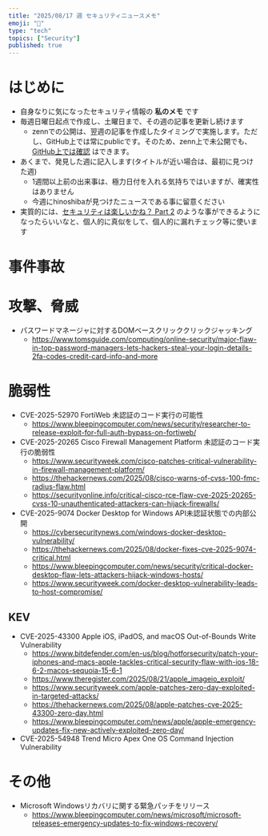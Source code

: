 ```yaml
---
title: "2025/08/17 週 セキュリティニュースメモ"
emoji: "🔖"
type: "tech"
topics: ["Security"]
published: true
---
```


# はじめに
* 自身なりに気になったセキュリティ情報の **私のメモ** です
* 毎週日曜日起点で作成し、土曜日まで、その週の記事を更新し続けます
    * zennでの公開は、翌週の記事を作成したタイミングで実施します。ただし、GitHub上では常にpublicです。そのため、zenn上で未公開でも、[GitHub上では確認](https://github.com/hinoshiba/zenn.dev/tree/main/articles) はできます。
* あくまで、発見した週に記入します(タイトルが近い場合は、最初に見つけた週)
    * 1週間以上前の出来事は、極力日付を入れる気持ちではいますが、確実性はありません
    * 今週にhinoshibaが見つけたニュースである事に留意ください
* 実質的には、[セキュリティは楽しいかね？ Part 2](https://negi.hatenablog.com/) のような事ができるようになったらいいなと、個人的に真似をして、個人的に漏れチェック等に使います

# 事件事故


# 攻撃、脅威

* パスワードマネージャに対するDOMベースクリッククリックジャッキング
    * https://www.tomsguide.com/computing/online-security/major-flaw-in-top-password-managers-lets-hackers-steal-your-login-details-2fa-codes-credit-card-info-and-more

# 脆弱性

* CVE-2025-52970 FortiWeb 未認証のコード実行の可能性
    * https://www.bleepingcomputer.com/news/security/researcher-to-release-exploit-for-full-auth-bypass-on-fortiweb/
*  CVE-2025-20265 Cisco Firewall Management Platform 未認証のコード実行の脆弱性
    * https://www.securityweek.com/cisco-patches-critical-vulnerability-in-firewall-management-platform/
    * https://thehackernews.com/2025/08/cisco-warns-of-cvss-100-fmc-radius-flaw.html
    * https://securityonline.info/critical-cisco-rce-flaw-cve-2025-20265-cvss-10-unauthenticated-attackers-can-hijack-firewalls/
* CVE-2025-9074 Docker Desktop for Windows API未認証状態での内部公開
    * https://cybersecuritynews.com/windows-docker-desktop-vulnerability/
    * https://thehackernews.com/2025/08/docker-fixes-cve-2025-9074-critical.html
    * https://www.bleepingcomputer.com/news/security/critical-docker-desktop-flaw-lets-attackers-hijack-windows-hosts/
    * https://www.securityweek.com/docker-desktop-vulnerability-leads-to-host-compromise/

## KEV
* CVE-2025-43300 Apple iOS, iPadOS, and macOS Out-of-Bounds Write Vulnerability
    * https://www.bitdefender.com/en-us/blog/hotforsecurity/patch-your-iphones-and-macs-apple-tackles-critical-security-flaw-with-ios-18-6-2-macos-sequoia-15-6-1
    * https://www.theregister.com/2025/08/21/apple_imageio_exploit/
    * https://www.securityweek.com/apple-patches-zero-day-exploited-in-targeted-attacks/
    * https://thehackernews.com/2025/08/apple-patches-cve-2025-43300-zero-day.html
    * https://www.bleepingcomputer.com/news/apple/apple-emergency-updates-fix-new-actively-exploited-zero-day/
* CVE-2025-54948 Trend Micro Apex One OS Command Injection Vulnerability


# その他

* Microsoft Windowsリカバリに関する緊急パッチをリリース
    * https://www.bleepingcomputer.com/news/microsoft/microsoft-releases-emergency-updates-to-fix-windows-recovery/
